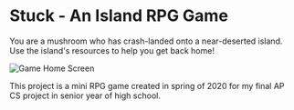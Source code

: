 # Stuck - An Island RPG Game

You are a mushroom who has crash-landed onto a near-deserted island. Use the island's resources to help you get back home!

![Game Home Screen](http://g.recordit.co/t4bFPEMftB.gif)
                                                                   
This project is a mini RPG game created in spring of 2020 for my final AP CS project in senior year of high school. 
